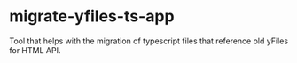 # migrate-yfiles-ts-app
Tool that helps with the migration of typescript files that reference old yFiles for HTML API.

